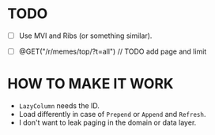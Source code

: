 
# TODO

- [ ] Use MVI and Ribs (or something similar).
- [ ]  @GET("/r/memes/top/?t=all") // TODO add page and limit


# HOW TO MAKE IT WORK
- `LazyColumn` needs the ID.
- Load differently in case of `Prepend` or `Append` and `Refresh`.
- I don't want to leak paging in the domain or data layer.